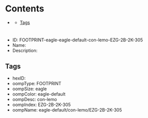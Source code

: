 



Contents
========

* [](#)
	* [Tags](#tags)

# 

- ID: FOOTPRINT-eagle-eagle-default-con-lemo-EZG-2B-2K-305
- Name: 
- Description: 

## Tags

- hexID: 
- oompType: FOOTPRINT
- oompSize: eagle
- oompColor: eagle-default
- oompDesc: con-lemo
- oompIndex: EZG-2B-2K-305
- oompName: eagle-default/con-lemo/EZG-2B-2K-305
